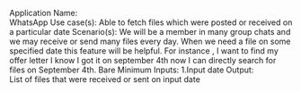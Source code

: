 Application Name:  
WhatsApp 
Use case(s): 
Able to fetch files which were posted or received on a particular date
Scenario(s): 
We will be  a member in  many group chats and we may receive or send many files every day.
When we need a file on some specified  date this feature will be helpful. For instance , I want to find my offer letter I know I got it on september 4th now I can directly search for files on September 4th.
Bare Minimum Inputs: 
 	1.Input date
Output:  
List of files that were received or sent on input date

